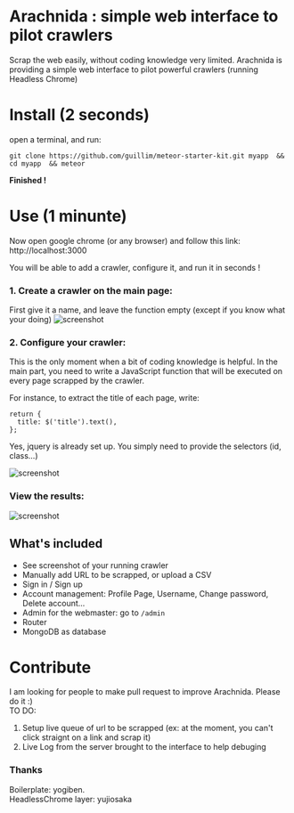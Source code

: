 Arachnida : simple web interface to pilot crawlers
=========

Scrap the web easily, without coding knowledge very limited.
Arachnida is providing a simple web interface to pilot powerful crawlers (running Headless Chrome)

# Install (2 seconds) #
open a terminal, and run:
```
git clone https://github.com/guillim/meteor-starter-kit.git myapp  && cd myapp  && meteor
```

**Finished !** 

# Use (1 minunte) #  

Now open google chrome (or any browser) and follow this link: http://localhost:3000  

You will be able to add a crawler, configure it, and run it in seconds ! 

### 1. Create a crawler on the main page: ###

First give it a name, and leave the function empty (except if you know what your doing) 
![screenshot](https://ibin.co/4GSHblERpQfn.png)

### 2. Configure your crawler: ###

This is the only moment when a bit of coding knowledge is helpful. In the main part, you need to write a JavaScript function that will be executed on every page scrapped by the crawler.   

For instance, to extract the title of each page, write:
```
return {             
  title: $('title').text(),
};
```  
Yes, jquery is already set up. You simply need to provide the selectors (id, class...)

![screenshot](https://ibin.co/4GSHWS9cgqUR.png)

### View the results: ###
![screenshot](https://imagebin.ca/v/4GSJEILx9T9s)


## What's included ##
* See screenshot of your running crawler
* Manually add URL to be scrapped, or upload a CSV 
* Sign in / Sign up  
* Account management: Profile Page, Username, Change password, Delete account...
* Admin for the webmaster: go to `/admin`
* Router
* MongoDB as database

# Contribute #  

I am looking for people to make pull request to improve Arachnida. Please do it :)  
TO DO:  
1. Setup live queue of url to be scrapped (ex: at the moment, you can't click straignt on a link and scrap it)
2. Live Log from the server brought to the interface to help debuging

### Thanks ###  
Boilerplate: yogiben.  
HeadlessChrome layer: yujiosaka  
